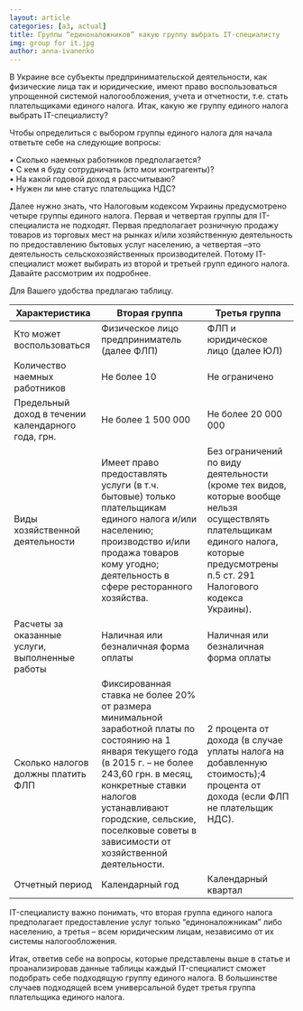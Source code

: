 ```yaml
---
layout: article
categories: [a3, actual]
title: Группы “единоналожников” какую группу выбрать IT-специалисту
img: group for it.jpg
author: anna-ivanenko
--- 
```

В Украине все субъекты предпринимательской деятельности,  как физические лица так и юридические, имеют право воспользоваться
упрощенной системой налогообложения, учета и отчетности, т.е. стать плательщиками единого налога. Итак, какую же группу
единого налога выбрать IT-специалисту?

Чтобы определиться с выбором группы единого налога для начала ответьте себе на следующие вопросы: 

•	Сколько наемных работников предполагается?  
•	С кем я буду сотрудничать (кто мои контрагенты)?  
•	На какой годовой доход я рассчитываю?  
•	Нужен ли мне статус плательщика НДС?  

Далее нужно знать, что Налоговым кодексом Украины предусмотрено четыре группы единого налога. Первая и четвертая
группы для IT-специалиста не подходят. Первая предполагает розничную продажу товаров из торговых мест на рынках и/или
хозяйственную деятельность по предоставлению бытовых услуг населению, а четвертая –это деятельность сельскохозяйственных
производителей. Потому  IT-специалист может выбирать из второй и третьей групп единого налога. Давайте рассмотрим их 
подробнее.

Для Вашего удобства предлагаю таблицу.

|Характеристика	|Вторая группа|	Третья группа|
|---------------|-------------|--------------|
|Кто может воспользоваться|	Физическое лицо предприниматель (далее ФЛП)|	ФЛП и юридическое лицо (далее ЮЛ)|
|Количество наемных работников|	Не более 10	|Не ограничено|
|Предельный доход в течении календарного года, грн.|	Не более 1 500 000|	Не более 20 000 000|
|Виды хозяйственной деятельности|	Имеет право предоставлять услуги (в т.ч. бытовые) только плательщикам единого налога и/или населению; производство и/или продажа товаров кому угодно; деятельность в сфере ресторанного хозяйства. |	Без ограничений по виду деятельности (кроме тех видов, которые вообще нельзя осуществлять плательщикам единого налога, которые предусмотрены п.5 ст. 291 Налогового кодекса Украины).|
|Расчеты за оказанные услуги, выполненные работы|	Наличная или безналичная форма оплаты|	Наличная или безналичная форма оплаты|
|Сколько налогов должны платить ФЛП|	Фиксированная ставка не более 20% от размера минимальной заработной платы по состоянию на 1 января текущего года (в 2015 г. – не более 243,60 грн. в месяц, конкретные ставки налогов устанавливают городские, сельские, поселковые советы в зависимости от хозяйственной деятельности.|	2 процента от дохода (в случае уплаты налога на добавленную стоимость);4 процента от дохода (если ФЛП не плательщик НДС).|
|Отчетный период|	Календарный год	|Календарный квартал|
 
IT-специалисту важно понимать, что вторая группа единого налога предполагает предоставление услуг только “единоналожникам” 
либо населению, а третья – всем юридическим лицам, независимо от их системы налогообложения.

Итак, ответив себе на вопросы, которые представлены выше в статье и проанализировав данные таблицы каждый IT-специалист 
сможет подобрать себе подходящую группу единого налога. В большинстве случаев подходящей всем универсальной будет третья 
группа плательщика единого налога.
